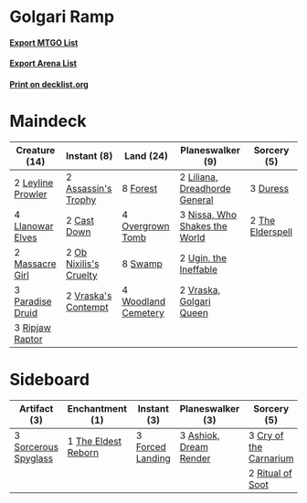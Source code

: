 # Golgari Ramp

#### [Export MTGO List](../collection/Golgari%20Ramp/Golgari%20Ramp.txt)
#### [Export Arena List](../collection/Golgari%20Ramp/Golgari%20Ramp_arena.txt)
#### [Print on decklist.org](http://decklist.org/?deckmain=2%09Assassin's%20Trophy%0A2%09Cast%20Down%0A3%09Duress%0A8%09Forest%0A2%09Leyline%20Prowler%0A2%09Liliana,%20Dreadhorde%20General%0A4%09Llanowar%20Elves%0A2%09Massacre%20Girl%0A3%09Nissa,%20Who%20Shakes%20the%20World%0A2%09Ob%20Nixilis's%20Cruelty%0A4%09Overgrown%20Tomb%0A3%09Paradise%20Druid%0A3%09Ripjaw%20Raptor%0A8%09Swamp%0A2%09The%20Elderspell%0A2%09Ugin,%20the%20Ineffable%0A2%09Vraska's%20Contempt%0A2%09Vraska,%20Golgari%20Queen%0A4%09Woodland%20Cemetery&deckside=3%09Ashiok,%20Dream%20Render%0A3%09Cry%20of%20the%20Carnarium%0A3%09Forced%20Landing%0A2%09Ritual%20of%20Soot%0A3%09Sorcerous%20Spyglass%0A1%09The%20Eldest%20Reborn)
# Maindeck

|                                       Creature (14)                                        |                                           Instant (8)                                           |                                          Land (24)                                           |                                            Planeswalker (9)                                            |                                        Sorcery (5)                                        |
|--------------------------------------------------------------------------------------------|-------------------------------------------------------------------------------------------------|----------------------------------------------------------------------------------------------|--------------------------------------------------------------------------------------------------------|-------------------------------------------------------------------------------------------|
|2 [Leyline Prowler](http://gatherer.wizards.com/Pages/Card/Details.aspx?multiverseid=461129)|2 [Assassin's Trophy](http://gatherer.wizards.com/Pages/Card/Details.aspx?multiverseid=452902)   |8 [Forest](http://gatherer.wizards.com/Pages/Card/Details.aspx?multiverseid=439860)           |2 [Liliana, Dreadhorde General](http://gatherer.wizards.com/Pages/Card/Details.aspx?multiverseid=461024)|3 [Duress](http://gatherer.wizards.com/Pages/Card/Details.aspx?multiverseid=14557)         |
|4 [Llanowar Elves](http://gatherer.wizards.com/Pages/Card/Details.aspx?multiverseid=129626) |2 [Cast Down](http://gatherer.wizards.com/Pages/Card/Details.aspx?multiverseid=442969)           |4 [Overgrown Tomb](http://gatherer.wizards.com/Pages/Card/Details.aspx?multiverseid=405103)   |3 [Nissa, Who Shakes the World](http://gatherer.wizards.com/Pages/Card/Details.aspx?multiverseid=461096)|2 [The Elderspell](http://gatherer.wizards.com/Pages/Card/Details.aspx?multiverseid=461016)|
|2 [Massacre Girl](http://gatherer.wizards.com/Pages/Card/Details.aspx?multiverseid=461026)  |2 [Ob Nixilis's Cruelty](http://gatherer.wizards.com/Pages/Card/Details.aspx?multiverseid=461028)|8 [Swamp](http://gatherer.wizards.com/Pages/Card/Details.aspx?multiverseid=439858)            |2 [Ugin, the Ineffable](http://gatherer.wizards.com/Pages/Card/Details.aspx?multiverseid=460929)        |                                                                                           |
|3 [Paradise Druid](http://gatherer.wizards.com/Pages/Card/Details.aspx?multiverseid=461098) |2 [Vraska's Contempt](http://gatherer.wizards.com/Pages/Card/Details.aspx?multiverseid=435283)   |4 [Woodland Cemetery](http://gatherer.wizards.com/Pages/Card/Details.aspx?multiverseid=443136)|2 [Vraska, Golgari Queen](http://gatherer.wizards.com/Pages/Card/Details.aspx?multiverseid=452963)      |                                                                                           |
|3 [Ripjaw Raptor](http://gatherer.wizards.com/Pages/Card/Details.aspx?multiverseid=435359)  |                                                                                                 |                                                                                              |                                                                                                        |                                                                                           |

# Sideboard

|                                         Artifact (3)                                          |                                       Enchantment (1)                                        |                                        Instant (3)                                        |                                        Planeswalker (3)                                         |                                           Sorcery (5)                                           |
|-----------------------------------------------------------------------------------------------|----------------------------------------------------------------------------------------------|-------------------------------------------------------------------------------------------|-------------------------------------------------------------------------------------------------|-------------------------------------------------------------------------------------------------|
|3 [Sorcerous Spyglass](http://gatherer.wizards.com/Pages/Card/Details.aspx?multiverseid=435407)|1 [The Eldest Reborn](http://gatherer.wizards.com/Pages/Card/Details.aspx?multiverseid=442978)|3 [Forced Landing](http://gatherer.wizards.com/Pages/Card/Details.aspx?multiverseid=461088)|3 [Ashiok, Dream Render](http://gatherer.wizards.com/Pages/Card/Details.aspx?multiverseid=461155)|3 [Cry of the Carnarium](http://gatherer.wizards.com/Pages/Card/Details.aspx?multiverseid=457214)|
|                                                                                               |                                                                                              |                                                                                           |                                                                                                 |2 [Ritual of Soot](http://gatherer.wizards.com/Pages/Card/Details.aspx?multiverseid=452834)      |
